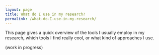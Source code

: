 ```yaml
---
layout: page
title: What do I use in my research?
permalink: /what-do-I-use-in-my-research/
---
```


This page gives a quick overview of the tools I usually employ in my research, which tools I find really cool, or what kind of approaches I use.


(work in progress)
